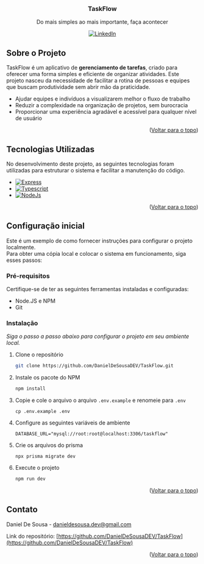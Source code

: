 <!-- Improved compatibility of back to top link: See: https://github.com/othneildrew/Best-README-Template/pull/73 -->
<a id="readme-top"></a>
<!--
*** Thanks for checking out the Best-README-Template. If you have a suggestion
*** that would make this better, please fork the repo and create a pull request
*** or simply open an issue with the tag "enhancement".
*** Don't forget to give the project a star!
*** Thanks again! Now go create something AMAZING! :D
-->






<!-- PROJECT LOGO -->
<br />
<div align="center">

  <h3 align="center">TaskFlow</h3>

  <p align="center">
    Do mais simples ao mais importante, faça acontecer 
  </p>
</div>

<div align="center">

<!-- PROJECT SHIELDS -->
<!--
*** I'm using markdown "reference style" links for readability.
*** Reference links are enclosed in brackets [ ] instead of parentheses ( ).
*** See the bottom of this document for the declaration of the reference variables
*** for contributors-url, forks-url, etc. This is an optional, concise syntax you may use.
*** https://www.markdownguide.org/basic-syntax/#reference-style-links
-->
[![LinkedIn][linkedin-shield]][linkedin-url]
</div>

<!-- ABOUT THE PROJECT -->
## Sobre o Projeto

<!-- [![Product Name Screen Shot][product-screenshot]](https://github.com/DanielDeSousaDEV/PayForge) -->

TaskFlow é um aplicativo de **gerenciamento de tarefas**, criado para oferecer uma forma simples e eficiente de organizar atividades. Este projeto nasceu da necessidade de facilitar a rotina de pessoas e equipes que buscam produtividade sem abrir mão da praticidade.

* Ajudar equipes e indivíduos a visualizarem melhor o fluxo de trabalho
* Reduzir a complexidade na organização de projetos, sem burocracia
* Proporcionar uma experiência agradável e acessível para qualquer nível de usuário

<p align="right">(<a href="#readme-top">Voltar para o topo</a>)</p>



## Tecnologias Utilizadas

No desenvolvimento deste projeto, as seguintes tecnologias foram utilizadas para estruturar o sistema e facilitar a manutenção do código. 

* [![Express][Express.com]][Express-url]
* [![Typescript][Typescript.com]][TypeScript-url]
* [![NodeJs][Node.js.com]][Node.js-url]

<p align="right">(<a href="#readme-top">Voltar para o topo</a>)</p>

## Configuração inicial

Este é um exemplo de como fornecer instruções para configurar o projeto localmente.  
Para obter uma cópia local e colocar o sistema em funcionamento, siga esses passos:

### Pré-requisitos

Certifique-se de ter as seguintes ferramentas instaladas e configuradas:
* Node.JS e NPM
* Git

### Instalação

_Siga o passo a passo abaixo para configurar o projeto em seu ambiente local._

1. Clone o repositório
      ```sh
      git clone https://github.com/DanielDeSousaDEV/TaskFlow.git
      ```
2. Instale os pacote do NPM
      ```sh
      npm install
      ```
3. Copie e cole o arquivo o arquivo `.env.example` e renomeie para `.env`
      ```
      cp .env.example .env
      ```
4. Configure as seguintes variáveis de ambiente
      ```
      DATABASE_URL="mysql://root:root@localhost:3306/taskflow"
      ```
5. Crie os arquivos do prisma
      ```
      npx prisma migrate dev
      ```
6.  Execute o projeto
      ```sh
      npm run dev
      ```

<p align="right">(<a href="#readme-top">Voltar para o topo</a>)</p>


<!-- CONTACT -->
## Contato

Daniel De Sousa - danieldesousa.dev@gmail.com

Link do repositório: [https://github.com/DanielDeSousaDEV/TaskFlow](https://github.com/DanielDeSousaDEV/TaskFlow)

<p align="right">(<a href="#readme-top">Voltar para o topo</a>)</p>


<!-- MARKDOWN LINKS & IMAGES -->
<!-- https://www.markdownguide.org/basic-syntax/#reference-style-links -->
[linkedin-shield]: https://img.shields.io/badge/-LinkedIn-black.svg?style=for-the-badge&logo=linkedin&colorB=555
[linkedin-url]: https://www.linkedin.com/in/daniel-de-sousa-257275314/
[Typescript.com]: https://img.shields.io/badge/Typesctript-030712?style=for-the-badge&logo=typescript&logoColor=00bcff
[Typescript-url]: https://www.typescriptlang.org/
[Node.js.com]: https://img.shields.io/badge/Node.js-339933?style=for-the-badge&logo=node.js&logoColor=white
[Node.js-url]: https://nodejs.org/
[Express.com]: https://img.shields.io/badge/Express-000000?style=for-the-badge&logo=express&logoColor=white
[Express-url]: https://expressjs.com/